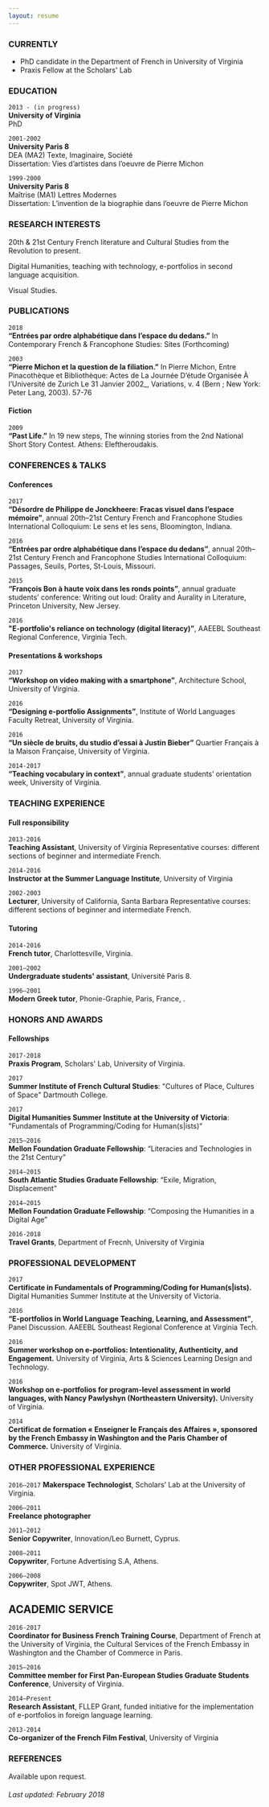 ```yaml
---
layout: resume
---
```

### CURRENTLY
- PhD candidate in the Department of French in University of Virginia
- Praxis Fellow at the Scholars' Lab

### EDUCATION

`2013 - (in progress)`  
__University of Virginia__  
PhD  

`2001-2002`  
__University Paris 8__  
DEA (MA2) Texte, Imaginaire, Société     
Dissertation: Vies d’artistes dans l’oeuvre de Pierre Michon

`1999-2000`  
__University Paris 8__  
Maîtrise (MA1) Lettres Modernes   
Dissertation: L’invention de la biographie dans l’oeuvre de Pierre Michon  

### RESEARCH INTERESTS
20th & 21st Century French literature and Cultural Studies from the Revolution to present.  

Digital Humanities, teaching with technology, e-portfolios in second language acquisition.  

Visual Studies.

### PUBLICATIONS
`2018`  
__“Entrées par ordre alphabétique dans l’espace du dedans.”__ In Contemporary French & Francophone Studies: Sites (Forthcoming)

`2003`  
__“Pierre Michon et la question de la filiation.”__ In Pierre Michon, Entre Pinacothèque et Bibliothèque: Actes de La Journée D’étude Organisée À l’Université de Zurich Le 31 Janvier 2002_, Variations, v. 4 (Bern ; New York: Peter Lang, 2003). 57-76

#### Fiction
`2009`  
__“Past Life.”__ In 19 new steps, The winning stories from the 2nd National Short Story Contest. Athens: Eleftheroudakis.

### CONFERENCES & TALKS
#### Conferences
`2017`  
__“Désordre de Philippe de Jonckheere: Fracas visuel dans l’espace mémoire”__, annual 20th–21st Century French and Francophone Studies International Colloquium: Le sens et les sens, Bloomington, Indiana.

`2016`  
__“Entrées par ordre alphabétique dans l’espace du dedans”__, annual 20th–21st Century French and Francophone Studies International Colloquium: Passages, Seuils, Portes, St-Louis, Missouri.

`2015`  
__“François Bon à haute voix dans les ronds points”__, annual graduate students’ conference: Writing out loud: Orality and Aurality in Literature, Princeton University, New Jersey.

`2016`  
__"E-portfolio's reliance on technology (digital literacy)”__, AAEEBL Southeast Regional Conference, Virginia Tech.

#### Presentations & workshops
`2017`  
__“Workshop on video making with a smartphone”__, Architecture School, University of Virginia.

`2016`  
__“Designing e-portfolio Assignments”__, Institute of World Languages Faculty Retreat, University of Virginia.

`2016`  
__“Un siècle de bruits, du studio d’essai à Justin Bieber”__ Quartier Français à la Maison Française, University of Virginia.

`2014-2017`  
__“Teaching vocabulary in context”__, annual graduate students’ orientation week, University of Virginia.


### TEACHING EXPERIENCE
#### Full responsibility
`2013-2016`  
__Teaching Assistant__, University of Virginia
Representative courses: different sections of beginner and intermediate French.

`2014-2016`  
__Instructor at the Summer Language Institute__, University of Virginia

`2002-2003`  
__Lecturer__, University of California, Santa Barbara
Representative courses: different sections of beginner and intermediate French.

#### Tutoring
`2014-2016`  
__French tutor__, Charlottesville, Virginia.  

`2001–2002`  
__Undergraduate students' assistant__, Université Paris 8.

`1996–2001`    
__Modern Greek tutor__, Phonie-Graphie, Paris, France, .


### HONORS AND AWARDS
#### Fellowships   
`2017-2018`  
__Praxis Program__, Scholars' Lab, University of Virginia.  

`2017`  
__Summer Institute of French Cultural Studies__: "Cultures of Place, Cultures of Space" Dartmouth College.  

`2017`  
__Digital Humanities Summer Institute at the University of Victoria__: "Fundamentals of Programming/Coding for Human(s|ists)"

`2015–2016`  
__Mellon Foundation Graduate Fellowship__: “Literacies and Technologies in the 21st Century”

`2014–2015`  
__South Atlantic Studies Graduate Fellowship__: “Exile, Migration, Displacement”

`2014–2015`    
__Mellon Foundation Graduate Fellowship__: “Composing the Humanities in a Digital Age”   

`2016-2018`  
__Travel Grants__, Department of Frecnh, University of Virginia   

### PROFESSIONAL DEVELOPMENT

`2017`  
__Certificate in Fundamentals of Programming/Coding for Human(s|ists).__ Digital Humanities Summer Institute at the University of Victoria.

`2016`  
__“E-portfolios in World Language Teaching, Learning, and Assessment”__, Panel Discussion. AAEEBL Southeast Regional Conference at Virginia Tech.

`2016`  
__Summer workshop on e-portfolios: Intentionality, Authenticity, and Engagement.__ University of Virginia, Arts & Sciences Learning Design and Technology.

`2016`  
__Workshop on e-portfolios for program-level assessment in world languages, with Nancy Pawlyshyn (Northeastern University).__ University of Virginia.

`2014`  
__Certificat de formation « Enseigner le Français des Affaires », sponsored by the French Embassy in Washington and the Paris Chamber of Commerce.__ University of Virginia.

### OTHER PROFESSIONAL EXPERIENCE
`2016–2017`
__Makerspace Technologist__, Scholars’ Lab at the University of Virginia.

`2006–2011`  
__Freelance photographer__

`2011–2012`  
__Senior Copywriter__, Innovation/Leo Burnett, Cyprus.

`2008–2011`  
__Copywriter__, Fortune Advertising S.A, Athens.

`2006–2008`  
__Copywriter__, Spot JWT, Athens.

## ACADEMIC SERVICE
`2016-2017`  
__Coordinator for Business French Training Course__, Department of French at the University of Virginia, the Cultural Services of the French Embassy in Washington and the Chamber of Commerce in Paris.

`2015–2016`  
__Committee member for First Pan-European Studies Graduate Students Conference__, University of Virginia.

`2014–Present`  
__Research Assistant__, FLLEP Grant, funded initiative for the implementation of e-portfolios in foreign language learning.

`2013-2014`  
__Co-organizer of the French Film Festival__, University of Virginia

### REFERENCES
Available upon request.
<!-- ### Footer -->

###### Last updated: February 2018
